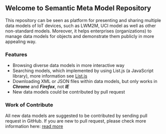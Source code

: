 ## Welcome to Semantic Meta Model Repository

This repository can be seen as platform for presenting and sharing multiple data models of IoT devices, such as LWM2M, UCI model as well as other non-standard models. Moreover, it helps enterprises (organizations) to manage data models for objects and demonstrate them publicly in more appealing way.

### Features

* Browsing diverse data models in more interactive way
* Searching models, which implemented by using List.js (a JavaScript library), more information see [List.js](http://listjs.com/)
* Downloading XML or JSON files within data models, but only works in _**Chrome**_ and _**Firefox**_, not _**IE**_
* New data models could be contributed by pull request

### Work of Contribute

All new data models are suggested to be contributed by sending pull request in GitHub. If you are new to pull request, please check more information here: [read more](https://drive.google.com/drive/recent)

